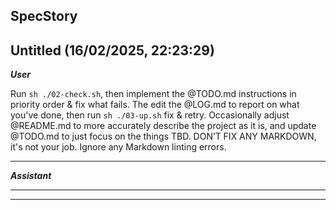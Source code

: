 ## SpecStory

## Untitled (16/02/2025, 22:23:29)

_**User**_

Run `sh ./02-check.sh`, then implement the @TODO.md instructions in priority order & fix what fails. The edit the @LOG.md to report on what you've done, then run `sh ./03-up.sh` fix & retry. Occasionally adjust @README.md to more accurately describe the project as it is, and update @TODO.md to just focus on the things TBD. DON’T FIX ANY MARKDOWN, it's not your job. Ignore any Markdown linting errors. 

---

_**Assistant**_



---



---

